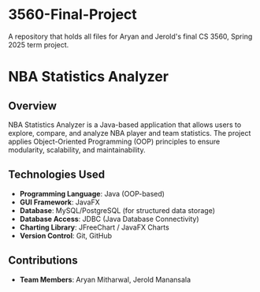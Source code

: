 # 3560-Final-Project
A repository that holds all files for Aryan and Jerold's final CS 3560, Spring 2025 term project.
# NBA Statistics Analyzer

## Overview
NBA Statistics Analyzer is a Java-based application that allows users to explore, compare, and analyze NBA player and team statistics. The project applies Object-Oriented Programming (OOP) principles to ensure modularity, scalability, and maintainability.

## Technologies Used
- **Programming Language**: Java (OOP-based)
- **GUI Framework**: JavaFX
- **Database**: MySQL/PostgreSQL (for structured data storage)
- **Database Access**: JDBC (Java Database Connectivity)
- **Charting Library**: JFreeChart / JavaFX Charts
- **Version Control**: Git, GitHub

## Contributions
- **Team Members**: Aryan Mitharwal, Jerold Manansala
